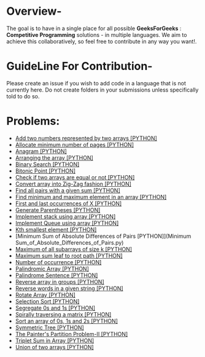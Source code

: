 # Overview-
The goal is to have in a single place for all possible **GeeksForGeeks** : **Competitive Programming** solutions - in multiple languages. We aim to achieve this collaboratively, so feel free to contribute in any way you want!.

# GuideLine For Contribution-
Please create an issue if you wish to add code in a language that is not currently here. Do not create folders in your submissions unless specifically told to do so.

# Problems:

- [Add two numbers represented by two arrays [PYTHON]](Add_two_numbers_represented_by_two_arrays.py)
- [Allocate minimum number of pages [PYTHON]](Allocate_minimum_number_of_pages.py)
- [Anagram [PYTHON]](Anagram.py)
- [Arranging the array [PYTHON]](Arranging_the_array.py)
- [Binary Search [PYTHON]](Binary_Search.py)
- [Bitonic Point [PYTHON]](Bitonic_Point.py)
- [Check if two arrays are equal or not [PYTHON]](Check_if_two_arrays_are_equal_or_not.py)
- [Convert array into Zig-Zag fashion [PYTHON]](Convert_array_into_Zig-Zag_fashion.py)
- [Find all pairs with a given sum [PYTHON]](Find_all_pairs_with_a_given_sum.py)
- [Find minimum and maximum element in an array [PYTHON]](Find_minimum_and_maximum_element_in_an_array.py)
- [First and last occurrences of X [PYTHON]](First_and_last_occurrences_of_X.py)
- [Generate Parentheses [PYTHON]](Generate_Parentheses.py)
- [Implement stack using array [PYTHON]](Implement_stack_using_array.py)
- [Implement Queue using array [PYTHON]](Implement_Queue_using_array.py)
- [Kth smallest element [PYTHON]](Kth_smallest_element.py)
- [Minimum Sum of Absolute Differences of Pairs [PYTHON]](Minimum Sum_of_Absolute_Differences_of_Pairs.py)
- [Maximum of all subarrays of size k [PYTHON]](Maximum_of_all_subarrays_of_size_k.py)
- [Maximum sum leaf to root path [PYTHON]](Maximum_sum_leaf_to_root_path.py)
- [Number of occurrence [PYTHON]](Number_of_occurrence.py)
- [Palindromic Array [PYTHON]](Palindromic_Array.py)
- [Palindrome Sentence [PYTHON]](Palindrome_Sentence.py)
- [Reverse array in groups [PYTHON]](Reverse_array_in_groups.py)
- [Reverse words in a given string [PYTHON]](Reverse_words_in_a_given_string.py)
- [Rotate Array [PYTHON]](Rotate_Array.py)
- [Selection Sort [PYTHON]](Selection_Sort.py)
- [Segregate 0s and 1s [PYTHON]](Segregate_0s_and_1s.py)
- [Spirally traversing a matrix [PYTHON]](Spirally_traversing_a_matrix.py)
- [Sort an array of 0s, 1s and 2s [PYTHON]](Sort_an_array_of_0s_1s_and_2s.py)
- [Symmetric Tree [PYTHON]](Symmetric_Tree.py)
- [The Painter's Partition Problem-II [PYTHON]](The_Painter's_Partition_Problem-II.py)
- [Triplet Sum in Array [PYTHON]](Triplet_Sum_in_Array.py)
- [Union of two arrays [PYTHON]](Union_of_two_arrays.py)
